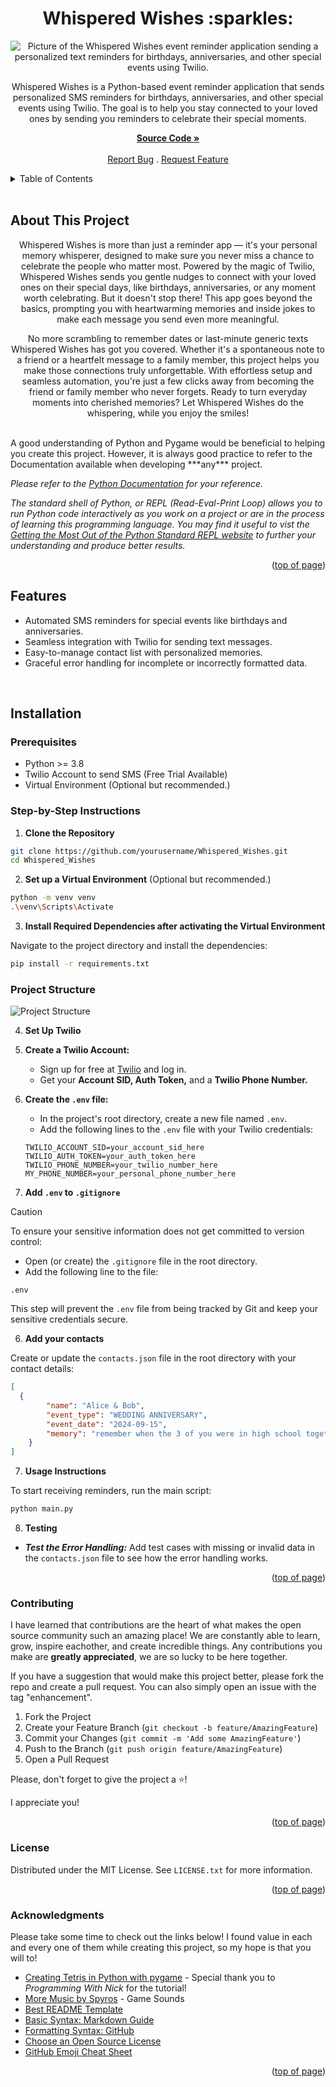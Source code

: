 <a id="readme-top"></a>

<h1 align='center'>Whispered Wishes :sparkles:</h1> 

<div align='center'>

<img src='\images\Twilio_Text_Reminder.PNG' alt='Picture of the Whispered Wishes event reminder application sending a personalized text reminders for birthdays, anniversaries, and other special events using Twilio.'>

<p align='center'>Whispered Wishes is a Python-based event reminder application that sends personalized SMS reminders for birthdays, anniversaries, and other special events using Twilio. The goal is to help you stay connected to your loved ones by sending you reminders to celebrate their special moments.<br/>

<a href='https://github.com/AmberForrester/Whispered_Wishes'><strong>Source Code »</strong></a>
<br />
<br />
<a href='https://github.com/AmberForrester/Whispered_Wishes/issues/new?assignees=&labels=bug&projects=&template=bug-report-%F0%9F%90%9E.md'>Report Bug</a>
.
<a href='https://github.com/AmberForrester/Whispered_Wishes/issues/new?assignees=&labels=enhancement&projects=&template=feature-request-%F0%9F%9A%80.md'>Request Feature</a>
</p>
</div>

<details>
  <summary>Table of Contents</summary>
  <ol>
    <li><a href="#about-this-project">About This Project</a></li>
    <li><a href="#features">Features</a></li>
    <li><a href="#installation">Installation</a></li>
    <li><a href="#project-structure">Project Structure</a></li>
    <li><a href="#running-the-game">Running The Game</a></li>
    <li><a href="#contributing">Contributing</a></li>
    <li><a href="#license">License</a></li>
    <li><a href="#acknowledgments">Acknowledgments</a></li>
  </ol>
</details>
<br />



## About This Project
<p align='center'>Whispered Wishes is more than just a reminder app — it's your personal memory whisperer, designed to make sure you never miss a chance to celebrate the people who matter most. Powered by the magic of Twilio, Whispered Wishes sends you gentle nudges to connect with your loved ones on their special days, like birthdays, anniversaries, or any moment worth celebrating. But it doesn't stop there! This app goes beyond the basics, prompting you with heartwarming memories and inside jokes to make each message you send even more meaningful.</p>

<p align='center'>No more scrambling to remember dates or last-minute generic texts Whispered Wishes has got you covered. Whether it's a spontaneous note to a friend or a heartfelt message to a family member, this project helps you make those connections truly unforgettable. With effortless setup and seamless automation, you're just a few clicks away from becoming the friend or family member who never forgets. Ready to turn everyday moments into cherished memories? Let Whispered Wishes do the whispering, while you enjoy the smiles!</p>
<br />
A good understanding of Python and Pygame would be beneficial to helping you create this project. However, it is always good practice to refer to the Documentation available when developing ***any*** project. 

_Please refer to the [Python Documentation](https://docs.python.org/3/) for your reference._

_The standard shell of Python, or REPL (Read-Eval-Print Loop) allows you to run Python code interactively as you work on a project or are in the process of learning this programming language. You may find it useful to vist the [Getting the Most Out of the Python Standard REPL website](https://realpython.com/python-repl/) to further your understanding and produce better results._

<p align="right">(<a href="#readme-top">top of page</a>)</p>


## Features
- Automated SMS reminders for special events like birthdays and anniversaries.
- Seamless integration with Twilio for sending text messages.
- Easy-to-manage contact list with personalized memories.
- Graceful error handling for incomplete or incorrectly formatted data.
<br/>


## Installation

### Prerequisites
- Python >= 3.8
- Twilio Account to send SMS (Free Trial Available)
- Virtual Environment (Optional but recommended.)



### Step-by-Step Instructions

1. **Clone the Repository**
  ```bash
  git clone https://github.com/yourusername/Whispered_Wishes.git
  cd Whispered_Wishes
  ```

2. **Set up a Virtual Environment** (Optional but recommended.)
  ```bash
  python -m venv venv
  .\venv\Scripts\Activate
  ```

3. **Install Required Dependencies after activating the Virtual Environment** 

Navigate to the project directory and install the dependencies:
  ```bash
  pip install -r requirements.txt
  ```

### Project Structure

![Project Structure](/images/WW_Structure.png)

4. **Set Up Twilio**

  1. **Create a Twilio Account:**
      - Sign up for free at [Twilio](https://www.twilio.com/en-us) and log in.
      - Get your **Account SID, Auth Token,** and a **Twilio Phone Number.**

  2. **Create the `.env` file:**
      - In the project's root directory, create a new file named `.env`.
      - Add the following lines to the `.env` file with your Twilio credentials:
      ```env
      TWILIO_ACCOUNT_SID=your_account_sid_here
      TWILIO_AUTH_TOKEN=your_auth_token_here
      TWILIO_PHONE_NUMBER=your_twilio_number_here
      MY_PHONE_NUMBER=your_personal_phone_number_here
      ```

5. **Add `.env` to `.gitignore`**

> [!CAUTION]
> To ensure your sensitive information does not get committed to version control:
  - Open (or create) the `.gitignore` file in the root directory.
  - Add the following line to the file:
```
.env
```

This step will prevent the `.env` file from being tracked by Git and keep your sensitive credentials secure. 

6. **Add your contacts**

Create or update the `contacts.json` file in the root directory with your contact details:
```json
[
  {
        "name": "Alice & Bob",
        "event_type": "WEDDING ANNIVERSARY",
        "event_date": "2024-09-15",
        "memory": "remember when the 3 of you were in high school together, and you always knew one day they would get married?!"
    }
]
```

7. **Usage Instructions**

To start receiving reminders, run the main script:
```sh
python main.py
```

8. **Testing**

  - ***Test the Error Handling:*** Add test cases with missing or invalid data in the `contacts.json` file to see how the error handling works.

<p align="right">(<a href="#readme-top">top of page</a>)</p>








### Contributing

I have learned that contributions are the heart of what makes the open source community such an amazing place! We are constantly able to learn, grow, inspire eachother, and create incredible things. Any contributions you make are **greatly appreciated**, we are so lucky to be here together.

If you have a suggestion that would make this project better, please fork the repo and create a pull request. You can also simply open an issue with the tag "enhancement".

1. Fork the Project
2. Create your Feature Branch (`git checkout -b feature/AmazingFeature`)
3. Commit your Changes (`git commit -m 'Add some AmazingFeature'`)
4. Push to the Branch (`git push origin feature/AmazingFeature`)
5. Open a Pull Request

Please, don't forget to give the project a :star:! 

I appreciate you!

<p align="right">(<a href="#readme-top">top of page</a>)</p>



### License

Distributed under the MIT License. See `LICENSE.txt` for more information.

<p align="right">(<a href="#readme-top">top of page</a>)</p>



### Acknowledgments

Please take some time to check out the links below! I found value in each and every one of them while creating this project, so my hope is that you will to!

* [Creating Tetris in Python with pygame](https://youtu.be/nF_crEtmpBo?si=SvdgSXpcOYEvCOl0) - Special thank you to _Programming With Nick_ for the tutorial!
* [More Music by Spyros](https://assetstore.unity.com/) - Game Sounds 
* [Best README Template](https://github.com/othneildrew/Best-README-Template)
* [Basic Syntax: Markdown Guide](https://www.markdownguide.org/basic-syntax/#reference-style-links)
* [Formatting Syntax: GitHub](https://docs.github.com/en/get-started/writing-on-github/getting-started-with-writing-and-formatting-on-github/basic-writing-and-formatting-syntax)
* [Choose an Open Source License](https://choosealicense.com)
* [GitHub Emoji Cheat Sheet](https://github.com/ikatyang/emoji-cheat-sheet/blob/master/README.md#animal-bug)

<p align="right">(<a href="#readme-top">top of page</a>)</p>